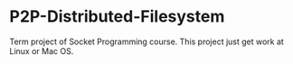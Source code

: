 # P2P-Distributed-Filesystem
Term project of Socket Programming course.
This project just get work at Linux or Mac OS.
